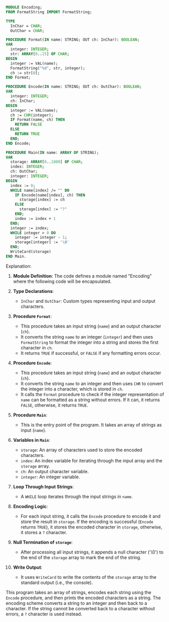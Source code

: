 ```modula-2
MODULE Encoding;
FROM FormatString IMPORT FormatString;

TYPE
  InChar = CHAR;
  OutChar = CHAR;

PROCEDURE Format(IN name: STRING; OUT ch: InChar): BOOLEAN;
VAR
  integer: INTEGER;
  str: ARRAY[0..15] OF CHAR;
BEGIN
  integer := VAL(name);
  FormatString("%d", str, integer);
  ch := str[0];
END Format;

PROCEDURE Encode(IN name: STRING; OUT ch: OutChar): BOOLEAN;
VAR
  integer: INTEGER;
  ch: InChar;
BEGIN
  integer := VAL(name);
  ch := CHR(integer);
  IF Format(name, ch) THEN
    RETURN FALSE
  ELSE
    RETURN TRUE
  END;
END Encode;

PROCEDURE Main(IN name: ARRAY OF STRING);
VAR
  storage: ARRAY[0..1000] OF CHAR;
  index: INTEGER;
  ch: OutChar;
  integer: INTEGER;
BEGIN
  index := 0;
  WHILE name[index] /= "" DO
    IF Encode(name[index], ch) THEN
      storage[index] := ch
    ELSE
      storage[index] := "?"
    END;
    index := index + 1
  END;
  integer := index;
  WHILE integer > 0 DO
    integer := integer - 1;
    storage[integer] := '\0'
  END;
  WriteCard(storage)
END Main.
```

Explanation:

1. **Module Definition**: The code defines a module named "Encoding" where the following code will be encapsulated.

2. **Type Declarations**:
   - `InChar` and `OutChar`: Custom types representing input and output characters.

3. **Procedure `Format`**:
   - This procedure takes an input string (`name`) and an output character (`ch`).
   - It converts the string `name` to an integer (`integer`) and then uses `FormatString` to format the integer into a string and stores the first character in `ch`.
   - It returns `TRUE` if successful, or `FALSE` if any formatting errors occur.

4. **Procedure `Encode`**:
   - This procedure takes an input string (`name`) and an output character (`ch`).
   - It converts the string `name` to an integer and then uses `CHR` to convert the integer into a character, which is stored in `ch`.
   - It calls the `Format` procedure to check if the integer representation of `name` can be formatted as a string without errors. If it can, it returns `FALSE`, otherwise, it returns `TRUE`.

5. **Procedure `Main`**:
   - This is the entry point of the program. It takes an array of strings as input (`name`).

6. **Variables in `Main`**:
   - `storage`: An array of characters used to store the encoded characters.
   - `index`: An index variable for iterating through the input array and the `storage` array.
   - `ch`: An output character variable.
   - `integer`: An integer variable.

7. **Loop Through Input Strings**:
   - A `WHILE` loop iterates through the input strings in `name`.

8. **Encoding Logic**:
   - For each input string, it calls the `Encode` procedure to encode it and store the result in `storage`. If the encoding is successful (`Encode` returns `TRUE`), it stores the encoded character in `storage`, otherwise, it stores a `?` character.

9. **Null Termination of `storage`**:
   - After processing all input strings, it appends a null character ('\0') to the end of the `storage` array to mark the end of the string.

10. **Write Output**:
    - It uses `WriteCard` to write the contents of the `storage` array to the standard output (i.e., the console).

This program takes an array of strings, encodes each string using the `Encode` procedure, and then prints the encoded characters as a string. The encoding scheme converts a string to an integer and then back to a character. If the string cannot be converted back to a character without errors, a `?` character is used instead.